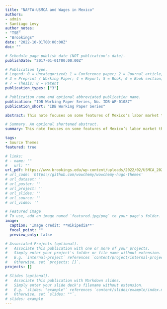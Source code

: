 ```yaml
---
title: "NAFTA-USMCA and Wages in Mexico"
authors:
- admin
- Santiago Levy
author_notes:
- "TSE"
- "Brookings"
date: "2022-10-01T00:00:00Z"
doi: ""

# Schedule page publish date (NOT publication's date).
publishDate: "2017-01-01T00:00:00Z"

# Publication type.
# Legend: 0 = Uncategorized; 1 = Conference paper; 2 = Journal article;
# 3 = Preprint / Working Paper; 4 = Report; 5 = Book; 6 = Book section;
# 7 = Thesis; 8 = Patent
publication_types: ["3"]

# Publication name and optional abbreviated publication name.
publication: "IDB Working Paper Series, No. IDB-WP-01087"
publication_short: "IDB Working Paper Series"

abstract: This note focuses on some features of Mexico's labor market that, in our view, are crucial to understand the effects of NAFTA USMCA on wage in Mexico. In our assessment we find that: Despite NAFTA, average wages in Mexico did not increase from their pre-NAFTA levels, although in its absence they would have been marginally lower. So long as Mexico's current domestic regulations remain, particularly those pertaining to labor and social insurance, it is unlikely that the USMCA, the trade pact that superseded NAFTA in 2019, will lead to higher average wages. If the USMCA increases labor costs significantly in the USMCA-related segment of the economy, aggregate productivity in Mexico may suffer.

# Summary. An optional shortened abstract.
summary: This note focuses on some features of Mexico’s labor market that, in our view, are crucial to understand the effects of NAFTA-USMCA on wage in Mexico.

tags:
- Source Themes
featured: true

# links: 
# - name: ""
#   url: ""
url_pdf: https://www.brookings.edu/wp-content/uploads/2022/02/USMCA_2022_Report.pdf
# url_code: 'https://github.com/wowchemy/wowchemy-hugo-themes'
# url_dataset: ''
# url_poster: ''
# url_project: ''
# url_slides: ''
# url_source: ''
# url_video: ''

# Featured image
# To use, add an image named `featured.jpg/png` to your page's folder. 
image:
  caption: 'Image credit: **Wikipedia**'
  focal_point: ""
  preview_only: false

# Associated Projects (optional).
#   Associate this publication with one or more of your projects.
#   Simply enter your project's folder or file name without extension.
#   E.g. `internal-project` references `content/project/internal-project/index.md`.
#   Otherwise, set `projects: []`.
projects: []

# Slides (optional).
#   Associate this publication with Markdown slides.
#   Simply enter your slide deck's filename without extension.
#   E.g. `slides: "example"` references `content/slides/example/index.md`.
#   Otherwise, set `slides: ""`.
# slides: example
---
```





